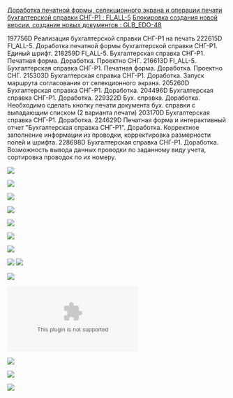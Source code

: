 [Доработка печатной формы, селекционного экрана и операции печати бухгалтерской справки СНГ-Р1 : FI_ALL-5](https://yt.surgutneftegas.ru:4443/issue/FI_ALL-5)
[Блокировка создания новой версии, создание новых документов : GLB_EDO-48](https://yt.surgutneftegas.ru:4443/issue/GLB_EDO-48)

197756D Реализация бухгалтерской справки СНГ-Р1 на печать
222615D FI_ALL-5. Доработка печатной формы бухгалтерской справки СНГ-Р1. Единый шрифт.
218259D FI_ALL-5. Бухгалтерская справка СНГ-Р1. Печатная форма. Доработка. Проектно СНГ.
216613D FI_ALL-5. Бухгалтерская справка СНГ-Р1. Печатная форма. Доработка. Проектно СНГ.
215303D Бухгалтерская справка СНГ-Р1. Доработка. Запуск маршрута согласования от селекционного экрана.
205260D Бухгалтерская справка СНГ-Р1. Доработка.
204496D Бухгалтерская справка СНГ-Р1. Доработка.
229322D Бух. справка. Доработка. Необходимо сделать кнопку печати документа бух. справки с выпадающим списком (2 варианта печати)
203170D Бухгалтерская справка СНГ-Р1. Доработка.
224629D Печатная форма и интерактивный отчет "Бухгалтерская справка СНГ-Р1". Доработка. Корректное заполнение информации из проводки, корректировка размерности полей и шрифта.
228698D Бухгалтерская справка СНГ-Р1. Доработка. Возможность вывода данных проводки по заданному виду учета, сортировка проводок по их номеру.

![](Telegram_I8F8GETBKn.png)

![](1%201.png)

![](2%201.png)

![](3%201.png)

![](4.png)

![](5.png)



![](msedge_m3wmNPAT4g.png)

![](msedge_nAXJRfduQH.png)
![](Pasted%20image%2020250714104736.png)

![](Pasted%20image%2020250716135233.png)

![](СНГ-Р1.docx)

![](Pasted%20image%2020250718111846.png)

![](Pasted%20image%2020250721151719.png)

![](Pasted%20image%2020250725153900.png)





